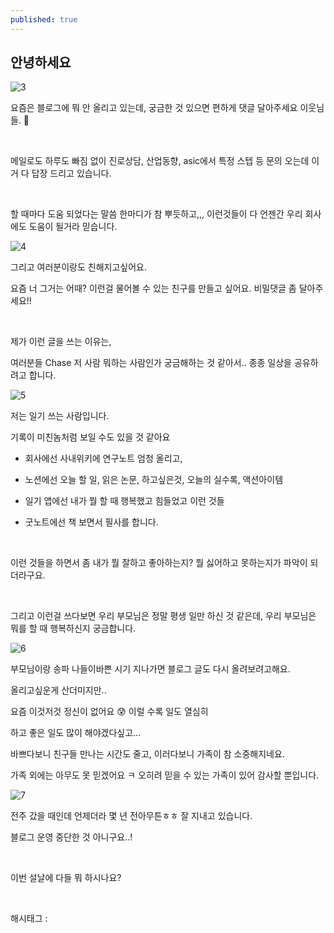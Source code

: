 ```yaml
---
published: true
---
```

## 안녕하세요

![3](/asset/img/223346525712/3.png)

요즘은 블로그에 뭐 안 올리고 있는데, 궁금한 것 있으면 편하게 댓글 달아주세요 이웃님들. 🫡

​

메일로도 하루도 빠짐 없이 진로상담, 산업동향, asic에서 특정 스텝 등 문의 오는데 이거 다 답장 드리고 있습니다.

​

할 때마다 도움 되었다는 말씀 한마디가 참 뿌듯하고,,, 이런것들이 다 언젠간 우리 회사에도 도움이 될거라 믿습니다.

![4](/asset/img/223346525712/4.png)

그리고 여러분이랑도 친해지고싶어요.

요즘 너 그거는 어때? 이런걸 물어볼 수 있는 친구를 만들고 싶어요. 비밀댓글 좀 달아주세요!!

​

제가 이런 글을 쓰는 이유는,

여러분들 Chase 저 사람 뭐하는 사람인가 궁금해하는 것 같아서.. 종종 일상을 공유하려고 합니다.

![5](/asset/img/223346525712/5.png)

저는 일기 쓰는 사람입니다.

기록이 미친놈처럼 보일 수도 있을 것 같아요

- 회사에선 사내위키에 연구노트 엄청 올리고,

- 노션에선 오늘 할 일, 읽은 논문, 하고싶은것, 오늘의 실수록, 액션아이템

- 일기 앱에선 내가 뭘 할 때 행복했고 힘들었고 이런 것들

- 굿노트에선 책 보면서 필사를 합니다.

​

이런 것들을 하면서 좀 내가 뭘 잘하고 좋아하는지? 뭘 싫어하고 못하는지가 파악이 되더라구요.

​

그리고 이런걸 쓰다보면 우리 부모님은 정말 평생 일만 하신 것 같은데, 우리 부모님은 뭐를 할 때 행복하신지 궁금합니다.

![6](/asset/img/223346525712/6.png)

부모님이랑 송파 나들이바쁜 시기 지나가면 블로그 글도 다시 올려보려고해요.

올리고싶운게 산더미지만..

요즘 이것저것 정신이 없어요 😰 이럴 수록 일도 열심히

하고 좋은 일도 많이 해야겠다싶고…

바쁘다보니 친구들 만나는 시간도 줄고, 이러다보니 가족이 참 소중해지네요.

가족 외에는 아무도 못 믿겠어요 ㅋ 오히려 믿을 수 있는 가족이 있어 감사할 뿐입니다.

![7](/asset/img/223346525712/7.png)

전주 갔을 때인데 언제더라 몇 년 전아무튼ㅎㅎ 잘 지내고 있습니다.

블로그 운영 중단한 것 아니구요..!

​

이번 설날에 다들 뭐 하시나요?

​

 해시태그 : 